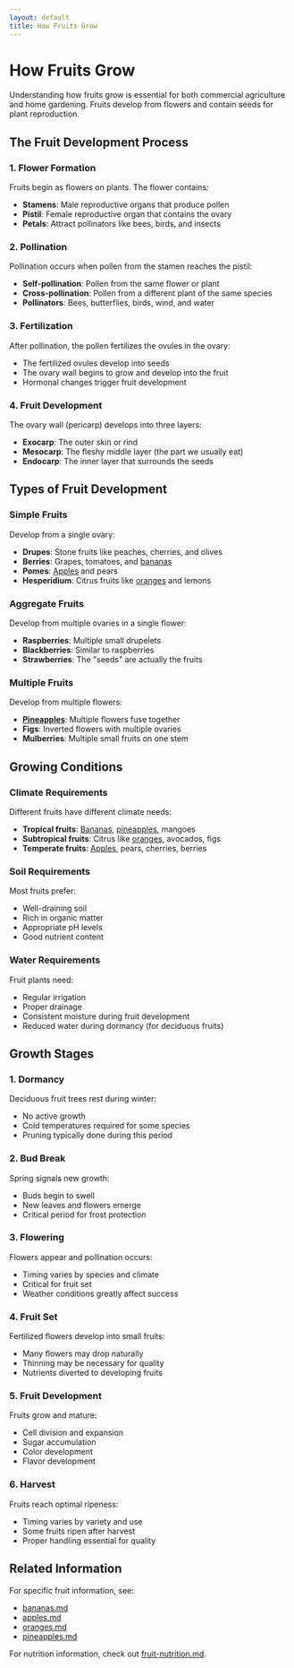 ```yaml
---
layout: default
title: How Fruits Grow
---
```


# How Fruits Grow

Understanding how fruits grow is essential for both commercial agriculture and home gardening. Fruits develop from flowers and contain seeds for plant reproduction.

## The Fruit Development Process

### 1. Flower Formation
Fruits begin as flowers on plants. The flower contains:
- **Stamens**: Male reproductive organs that produce pollen
- **Pistil**: Female reproductive organ that contains the ovary
- **Petals**: Attract pollinators like bees, birds, and insects

### 2. Pollination
Pollination occurs when pollen from the stamen reaches the pistil:
- **Self-pollination**: Pollen from the same flower or plant
- **Cross-pollination**: Pollen from a different plant of the same species
- **Pollinators**: Bees, butterflies, birds, wind, and water

### 3. Fertilization
After pollination, the pollen fertilizes the ovules in the ovary:
- The fertilized ovules develop into seeds
- The ovary wall begins to grow and develop into the fruit
- Hormonal changes trigger fruit development

### 4. Fruit Development
The ovary wall (pericarp) develops into three layers:
- **Exocarp**: The outer skin or rind
- **Mesocarp**: The fleshy middle layer (the part we usually eat)
- **Endocarp**: The inner layer that surrounds the seeds

## Types of Fruit Development

### Simple Fruits
Develop from a single ovary:
- **Drupes**: Stone fruits like peaches, cherries, and olives
- **Berries**: Grapes, tomatoes, and [bananas](bananas.md)
- **Pomes**: [Apples](apples.md) and pears
- **Hesperidium**: Citrus fruits like [oranges](oranges.md) and lemons

### Aggregate Fruits
Develop from multiple ovaries in a single flower:
- **Raspberries**: Multiple small drupelets
- **Blackberries**: Similar to raspberries
- **Strawberries**: The "seeds" are actually the fruits

### Multiple Fruits
Develop from multiple flowers:
- **[Pineapples](pineapples.md)**: Multiple flowers fuse together
- **Figs**: Inverted flowers with multiple ovaries
- **Mulberries**: Multiple small fruits on one stem

## Growing Conditions

### Climate Requirements
Different fruits have different climate needs:
- **Tropical fruits**: [Bananas](bananas.md), [pineapples](pineapples.md), mangoes
- **Subtropical fruits**: Citrus like [oranges](oranges.md), avocados, figs
- **Temperate fruits**: [Apples](apples.md), pears, cherries, berries

### Soil Requirements
Most fruits prefer:
- Well-draining soil
- Rich in organic matter
- Appropriate pH levels
- Good nutrient content

### Water Requirements
Fruit plants need:
- Regular irrigation
- Proper drainage
- Consistent moisture during fruit development
- Reduced water during dormancy (for deciduous fruits)

## Growth Stages

### 1. Dormancy
Deciduous fruit trees rest during winter:
- No active growth
- Cold temperatures required for some species
- Pruning typically done during this period

### 2. Bud Break
Spring signals new growth:
- Buds begin to swell
- New leaves and flowers emerge
- Critical period for frost protection

### 3. Flowering
Flowers appear and pollination occurs:
- Timing varies by species and climate
- Critical for fruit set
- Weather conditions greatly affect success

### 4. Fruit Set
Fertilized flowers develop into small fruits:
- Many flowers may drop naturally
- Thinning may be necessary for quality
- Nutrients diverted to developing fruits

### 5. Fruit Development
Fruits grow and mature:
- Cell division and expansion
- Sugar accumulation
- Color development
- Flavor development

### 6. Harvest
Fruits reach optimal ripeness:
- Timing varies by variety and use
- Some fruits ripen after harvest
- Proper handling essential for quality

## Related Information

For specific fruit information, see:
- [bananas.md](bananas.md)
- [apples.md](apples.md)
- [oranges.md](oranges.md)
- [pineapples.md](pineapples.md)

For nutrition information, check out [fruit-nutrition.md](fruit-nutrition.md).
